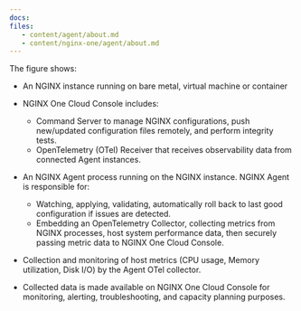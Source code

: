 ```yaml
---
docs:
files:
   - content/agent/about.md
   - content/nginx-one/agent/about.md
---
```


The figure shows:

- An NGINX instance running on bare metal, virtual machine or container
- NGINX One Cloud Console includes:

  - Command Server to manage NGINX configurations, push new/updated configuration files remotely, and perform integrity tests.
  - OpenTelemetry (OTel) Receiver that receives observability data from connected Agent instances.

- An NGINX Agent process running on the NGINX instance. NGINX Agent is responsible for:

  - Watching, applying, validating, automatically roll back to last good configuration if issues are detected.
  - Embedding an OpenTelemetry Collector, collecting metrics from NGINX processes, host system performance data, then securely passing metric data to NGINX One Cloud Console.

- Collection and monitoring of host metrics (CPU usage, Memory utilization, Disk I/O) by the Agent OTel collector.
- Collected data is made available on NGINX One Cloud Console for monitoring, alerting, troubleshooting, and capacity planning purposes.
